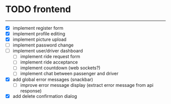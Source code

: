 # TODO frontend
---

- [X] implement register form
- [X] implement profile editing
- [X] implement picture upload
- [ ] implement password change
- [ ] implement user/driver dashboard
  - [ ] implement ride request form
  - [ ] implement ride acceptance
  - [ ] implement countdown (web sockets?)
  - [ ] implement chat between passenger and driver
- [x] add global error messages (snackbar)
  - [ ] improve error message display (extract error message from api response)
- [x] add delete confirmation dialog
